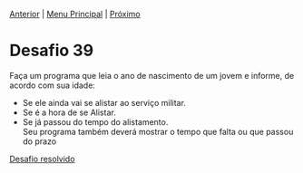 [Anterior](Desafio038.md) | [Menu Principal](/README.md/) | [Próximo](Desafio040.md)  

# Desafio 39  

Faça um programa que leia o ano de nascimento de um jovem e informe, de acordo com sua idade:  
- Se ele ainda vai se alistar ao serviço militar.  
- Se é a hora de se Alistar.  
- Se já passou do tempo do alistamento.  
Seu programa também deverá mostrar o tempo que falta ou que passou do prazo  

[Desafio resolvido](/Desafios/desafio039.py/)